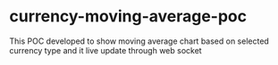 # currency-moving-average-poc
This POC developed to show moving average chart based on selected currency type and it live update through web socket
